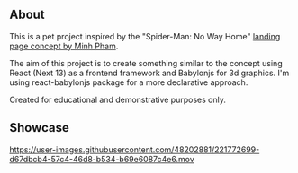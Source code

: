 ## About
This is a pet project inspired by the "Spider-Man: No Way Home" [landing page concept by Minh Pham](https://www.linkedin.com/posts/minh-pham-9b67ba52_spider-man-movie-landing-page-concept-activity-6901805223615049728-K0Xz/?trk=public_profile_like_view&originalSubdomain=in).

The aim of this project is to create something similar to the concept using React (Next 13) as a frontend framework and Babylonjs for 3d graphics. I'm using react-babylonjs package for a more declarative approach.  

Created for educational and demonstrative purposes only.

## Showcase

https://user-images.githubusercontent.com/48202881/221772699-d67dbcb4-57c4-46d8-b534-b69e6087c4e6.mov
